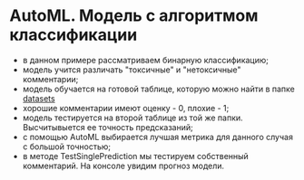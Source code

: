 # AutoML. Модель с алгоритмом классификации
* в данном примере рассматриваем бинарную классификацию;
* модель учится различать "токсичные" и "нетоксичные" комментарии;
* модель обучается на готовой таблице, которую можно найти в папке [datasets](https://github.com/SpaciSoxrani/UDV-Summer-School-2021/tree/add-object-detection/tasks/Smirnova_Anastasiya_AutoML(regression_and_classification)/AutoML_BinaryClassification/AutoMLApp/datasets)
* хорошие комментарии имеют оценку - 0, плохие - 1;
* модель тестируется на второй таблице из той же папки. Высчитывыется ее точность предсказаний;
* с помощью AutoML выбирается лучшая метрика для данного случая с большой точностью;
* в методе TestSinglePrediction мы тестируем собственный комментарий. На консоле увидим прогноз модели.
